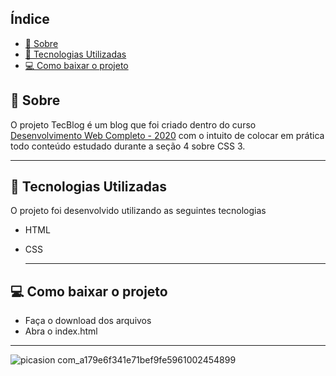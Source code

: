 ## Índice
- [📝 Sobre](#-sobre)
- [👾 Tecnologias Utilizadas](#-tecnologias-utilizadas)
- [💻 Como baixar o projeto](#-como-baixar-o-projeto)

## 📝 Sobre 
O projeto TecBlog é um blog que foi criado dentro do curso [Desenvolvimento Web Completo - 2020](https://www.udemy.com/course/web-completo/) com o intuito de colocar em prática todo conteúdo estudado durante a seção 4 sobre CSS 3. 

---
## 👾 Tecnologias Utilizadas 
O projeto foi desenvolvido utilizando as seguintes tecnologias 
- HTML  
- CSS

  ---
## 💻 Como baixar o projeto 
- Faça o download dos arquivos
- Abra o index.html
---

![picasion com_a179e6f341e71bef9fe5961002454899](https://user-images.githubusercontent.com/73719899/112873833-88d4ac80-9098-11eb-8fdb-563c4cd71533.gif)
